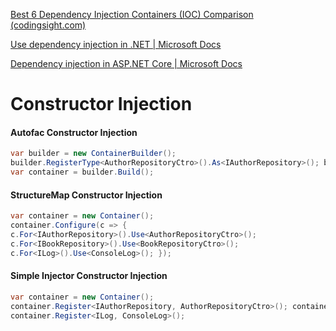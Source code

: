 

[Best 6 Dependency Injection Containers (IOC) Comparison (codingsight.com)](https://codingsight.com/configuation-comparison-dependency-injection-containers/)

[Use dependency injection in .NET | Microsoft Docs](https://docs.microsoft.com/en-us/dotnet/core/extensions/dependency-injection-usage)

[Dependency injection in ASP.NET Core | Microsoft Docs](https://docs.microsoft.com/en-us/aspnet/core/fundamentals/dependency-injection?view=aspnetcore-6.0)

# Constructor Injection 

#### Autofac Constructor Injection 

```c#
var builder = new ContainerBuilder(); 
builder.RegisterType<AuthorRepositoryCtro>().As<IAuthorRepository>(); builder.RegisterType<BookRepositoryCtro>().As<IBookRepository>(); builder.RegisterType<ConsoleLog>().As<ILog>(); 
var container = builder.Build();
```

#### StructureMap Constructor Injection 

```c#
var container = new Container(); 
container.Configure(c => { 
c.For<IAuthorRepository>().Use<AuthorRepositoryCtro>(); 
c.For<IBookRepository>().Use<BookRepositoryCtro>(); 
c.For<ILog>().Use<ConsoleLog>(); });
```

#### Simple Injector Constructor Injection 

```c#
var container = new Container(); 
container.Register<IAuthorRepository, AuthorRepositoryCtro>(); container.Register<IBookRepository, BookRepositoryCtro>(); 
container.Register<ILog, ConsoleLog>();
```




